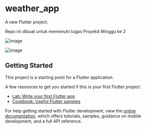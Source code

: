 # weather_app

A new Flutter project.

Repo ini dibuat untuk memenuhi tugas Proyek4 Minggu ke 2

![image](https://github.com/naufalfad/Proyek4/assets/123913606/0ef0fda4-40c1-4347-b3e1-ba1db9cc8c25)

![image](https://github.com/naufalfad/Proyek4/assets/123913606/a3b44b02-bc51-499c-856f-3125be63b633)


## Getting Started

This project is a starting point for a Flutter application.

A few resources to get you started if this is your first Flutter project:

- [Lab: Write your first Flutter app](https://docs.flutter.dev/get-started/codelab)
- [Cookbook: Useful Flutter samples](https://docs.flutter.dev/cookbook)

For help getting started with Flutter development, view the
[online documentation](https://docs.flutter.dev/), which offers tutorials,
samples, guidance on mobile development, and a full API reference.

